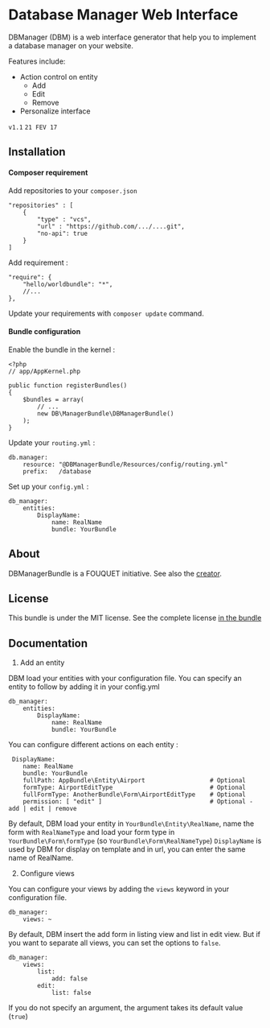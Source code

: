 
# Database Manager Web Interface

DBManager (DBM) is a web interface generator that help you to implement a database 
manager on your website.

Features include:
* Action control on entity
    * Add
    * Edit
    * Remove
* Personalize interface

`v1.1` `21 FEV 17`

## Installation

#### Composer requirement

Add repositories to your `composer.json`

    "repositories" : [
        {
            "type" : "vcs",
            "url" : "https://github.com/.../....git",
            "no-api": true
        }
    ]

Add requirement :

    "require": {
        "hello/worldbundle": "*",
        //...
    },

Update your requirements with `composer update` command.

#### Bundle configuration

Enable the bundle in the kernel :

    <?php
    // app/AppKernel.php

    public function registerBundles()
    {
        $bundles = array(
            // ...
            new DB\ManagerBundle\DBManagerBundle()
        );
    }

Update your `routing.yml` :

    db.manager:
        resource: "@DBManagerBundle/Resources/config/routing.yml"
        prefix:   /database

Set up your `config.yml` :

    db_manager:
        entities:
            DisplayName:
                name: RealName
                bundle: YourBundle

## About

DBManagerBundle is a FOUQUET initiative.
See also the [creator](https://github.com/hugo082).

## License

This bundle is under the MIT license. See the complete license [in the bundle](LICENSE)

## Documentation

1. Add an entity

DBM load your entities with your configuration file. You can specify an entity to follow by adding it in your config.yml

    db_manager:
        entities:
            DisplayName:
                name: RealName
                bundle: YourBundle

You can configure different actions on each entity :

     DisplayName:
        name: RealName
        bundle: YourBundle
        fullPath: AppBundle\Entity\Airport                  # Optional
        formType: AirportEditType                           # Optional
        fullFormType: AnotherBundle\Form\AirportEditType    # Optional
        permission: [ "edit" ]                              # Optional - add | edit | remove

By default, DBM load your entity in `YourBundle\Entity\RealName`, name the form with `RealNameType` and load your form type in 
`YourBundle\Form\formType` (so `YourBundle\Form\RealNameType`)
`DisplayName` is used by DBM for display on template and in url, you can enter the same name of RealName.

2. Configure views

You can configure your views by adding the `views` keyword in your configuration file.

    db_manager:
        views: ~

By default, DBM insert the add form in listing view and list in edit view. But if you want to separate all views, you can 
set the options to `false`.

    db_manager:
        views:
            list:
                add: false
            edit:
                list: false

If you do not specify an argument, the argument takes its default value (`true`)

